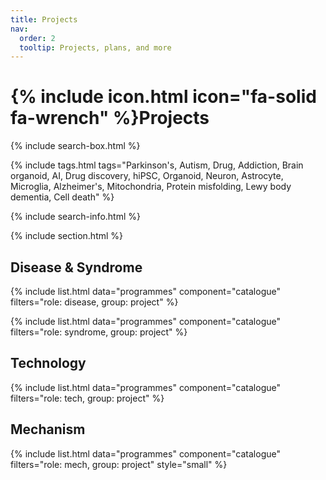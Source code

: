 ```yaml
---
title: Projects
nav:
  order: 2
  tooltip: Projects, plans, and more
---
```


# {% include icon.html icon="fa-solid fa-wrench" %}Projects

{% include search-box.html %}

{% include tags.html tags="Parkinson's, Autism, Drug, Addiction, Brain organoid, AI, Drug discovery, hiPSC, Organoid, Neuron, Astrocyte, Microglia, Alzheimer's, Mitochondria, Protein misfolding, Lewy body dementia, Cell death" %}

{% include search-info.html %}

{% include section.html %}

## Disease & Syndrome
{% include list.html data="programmes" component="catalogue" filters="role: disease, group: project" %}

{% include list.html data="programmes" component="catalogue" filters="role: syndrome, group: project" %}

## Technology
{% include list.html data="programmes" component="catalogue" filters="role: tech, group: project" %}

## Mechanism
{% include list.html data="programmes" component="catalogue" filters="role: mech, group: project" style="small" %}

<!--{% include list.html component="card" data="projects" filters="group: mechanism" style="small" %} -->

